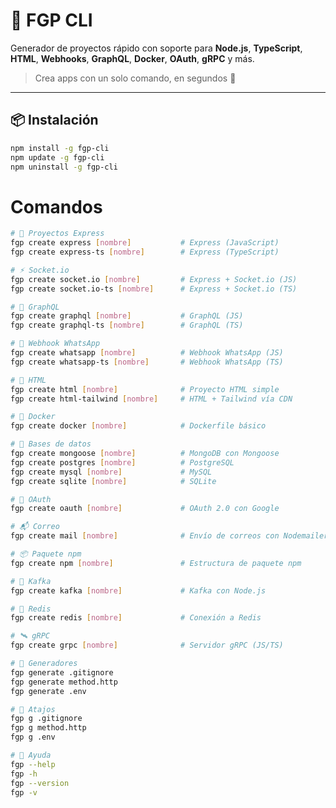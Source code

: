 <!-- fgp-cli\readme.md -->

# 🧰 FGP CLI

Generador de proyectos rápido con soporte para **Node.js**, **TypeScript**, **HTML**, **Webhooks**, **GraphQL**, **Docker**, **OAuth**, **gRPC** y más.

> Crea apps con un solo comando, en segundos 🚀

---

## 📦 Instalación

```bash
npm install -g fgp-cli
npm update -g fgp-cli
npm uninstall -g fgp-cli
```

# Comandos

```sh
# 🧱 Proyectos Express
fgp create express [nombre]           # Express (JavaScript)
fgp create express-ts [nombre]        # Express (TypeScript)

# ⚡ Socket.io
fgp create socket.io [nombre]         # Express + Socket.io (JS)
fgp create socket.io-ts [nombre]      # Express + Socket.io (TS)

# 🔌 GraphQL
fgp create graphql [nombre]           # GraphQL (JS)
fgp create graphql-ts [nombre]        # GraphQL (TS)

# 💬 Webhook WhatsApp
fgp create whatsapp [nombre]          # Webhook WhatsApp (JS)
fgp create whatsapp-ts [nombre]       # Webhook WhatsApp (TS)

# 🎨 HTML
fgp create html [nombre]              # Proyecto HTML simple
fgp create html-tailwind [nombre]     # HTML + Tailwind vía CDN

# 🐳 Docker
fgp create docker [nombre]            # Dockerfile básico

# 🧠 Bases de datos
fgp create mongoose [nombre]          # MongoDB con Mongoose
fgp create postgres [nombre]          # PostgreSQL
fgp create mysql [nombre]             # MySQL
fgp create sqlite [nombre]            # SQLite

# 🔐 OAuth
fgp create oauth [nombre]             # OAuth 2.0 con Google

# 📬 Correo
fgp create mail [nombre]              # Envío de correos con Nodemailer

# 📦 Paquete npm
fgp create npm [nombre]               # Estructura de paquete npm

# 📡 Kafka
fgp create kafka [nombre]             # Kafka con Node.js

# 🧊 Redis
fgp create redis [nombre]             # Conexión a Redis

# 🛰️ gRPC
fgp create grpc [nombre]              # Servidor gRPC (JS/TS)

# 🧪 Generadores
fgp generate .gitignore
fgp generate method.http
fgp generate .env

# 🔁 Atajos
fgp g .gitignore
fgp g method.http
fgp g .env

# 📘 Ayuda
fgp --help
fgp -h
fgp --version
fgp -v
```

